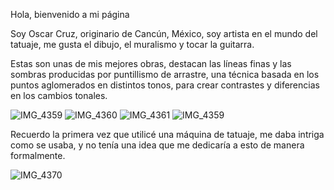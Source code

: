 Hola, bienvenido a mi página



Soy Oscar Cruz, originario de Cancún, México, soy artista en el mundo del tatuaje, me gusta el dibujo, el muralismo y tocar la guitarra.

Estas son unas de mis mejores obras, destacan las líneas finas y las sombras producidas por puntillismo de arrastre, una técnica basada en los puntos aglomerados en distintos tonos, para crear contrastes y diferencias en los cambios tonales.


![IMG_4359](https://user-images.githubusercontent.com/98052083/155466882-a82f246d-6aa7-4e41-8a72-f4c430580c4b.jpg)
![IMG_4360](https://user-images.githubusercontent.com/98052083/155466899-b74dfbf1-9154-4076-8c9a-3adaef988dbf.jpg)
![IMG_4361](https://user-images.githubusercontent.com/98052083/155466916-f73d81a5-a8a0-4cdf-ae2a-ca00f13c6f15.jpg)
![IMG_4359](https://user-images.githubusercontent.com/98052083/155466933-42be8ace-2f9a-47e0-949c-6859cfcbc746.jpg)


Recuerdo la primera vez que utilicé una máquina de tatuaje, me daba intriga como se usaba, y no tenía una idea que me dedicaría a esto de manera formalmente.

![IMG_4370](https://user-images.githubusercontent.com/98052083/155472503-f7aecbc1-7cf2-4e2d-9705-2a79177abf04.JPG)




